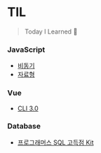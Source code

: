 # TIL

>  Today I Learned 📖



### JavaScript

- <a href="./JavaScript/JavaScript_비동기.md">비동기</a>
- <a href="./JavaScript/JavaScript_자료형.md">자료형</a>



### Vue

- <a href="./Vue/Vue_cli.md">CLI 3.0</a>



### Database

- <a href="./Database/MySQL.md">프로그래머스 SQL 고득점 Kit</a>



